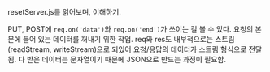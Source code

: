resetServer.js를 읽어보며, 이해하기.

PUT, POST에 `req.on('data')`와 `req.on('end')`가 쓰이는 걸 볼 수 있다.
요청의 본문에 들어 있는 데이터를 꺼내기 위한 작업.
req와 res도 내부적으로는 스트림(readStream, writeStream)으로 되있어 요청/응답의 데이터가 스트림 형식으로 전달됨.
다 받은 데이터는 문자열이기 때문에 JSON으로 만드는 과정이 필요함.